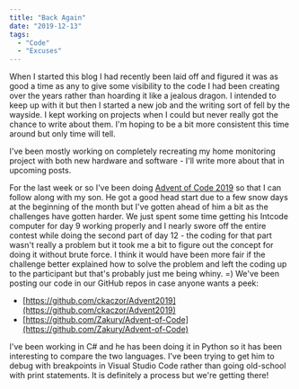```yaml
---
title: "Back Again"
date: "2019-12-13"
tags: 
  - "Code"
  - "Excuses"
---
```


When I started this blog I had recently been laid off and figured it was as good a time as any to give some visibility to the code I had been creating over the years rather than hoarding it like a jealous dragon. I intended to keep up with it but then I started a new job and the writing sort of fell by the wayside. I kept working on projects when I could but never really got the chance to write about them. I'm hoping to be a bit more consistent this time around but only time will tell.

I've been mostly working on completely recreating my home monitoring project with both new hardware and software - I'll write more about that in upcoming posts.

For the last week or so I've been doing [Advent of Code 2019](https://adventofcode.com/) so that I can follow along with my son. He got a good head start due to a few snow days at the beginning of the month but I've gotten ahead of him a bit as the challenges have gotten harder. We just spent some time getting his Intcode computer for day 9 working properly and I nearly swore off the entire contest while doing the second part of day 12 - the coding for that part wasn't really a problem but it took me a bit to figure out the concept for doing it without brute force. I think it would have been more fair if the challenge better explained how to solve the problem and left the coding up to the participant but that's probably just me being whiny. =) We've been posting our code in our GitHub repos in case anyone wants a peek:

- [https://github.com/ckaczor/Advent2019](https://github.com/ckaczor/Advent2019)
- [https://github.com/Zakury/Advent-of-Code](https://github.com/Zakury/Advent-of-Code)

I've been working in C# and he has been doing it in Python so it has been interesting to compare the two languages. I've been trying to get him to debug with breakpoints in Visual Studio Code rather than going old-school with print statements. It is definitely a process but we're getting there!
